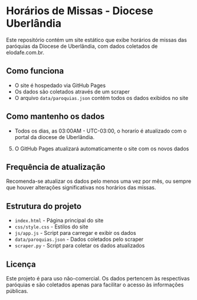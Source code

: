 # Horários de Missas - Diocese Uberlândia

Este repositório contém um site estático que exibe horários de missas das paróquias da Diocese de Uberlândia, com dados coletados de elodafe.com.br.

## Como funciona

- O site é hospedado via GitHub Pages
- Os dados são coletados através de um scraper
- O arquivo `data/paroquias.json` contém todos os dados exibidos no site

## Como mantenho os dados

- Todos os dias, as 03:00AM - UTC-03:00, o horarío é atualizado com o portal da diocese de Uberlândia.

5. O GitHub Pages atualizará automaticamente o site com os novos dados

## Frequência de atualização

Recomenda-se atualizar os dados pelo menos uma vez por mês, ou sempre que houver alterações significativas nos horários das missas.

## Estrutura do projeto

- `index.html` - Página principal do site
- `css/style.css` - Estilos do site
- `js/app.js` - Script para carregar e exibir os dados
- `data/paroquias.json` - Dados coletados pelo scraper
- `scraper.py` - Script para coletar os dados atualizados

## Licença

Este projeto é para uso não-comercial. Os dados pertencem às respectivas paróquias e são coletados apenas para facilitar o acesso às informações públicas.